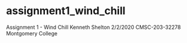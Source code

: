 # assignment1_wind_chill
Assignment 1 - Wind Chill
Kenneth Shelton
2/2/2020
CMSC-203-32278
Montgomery College
